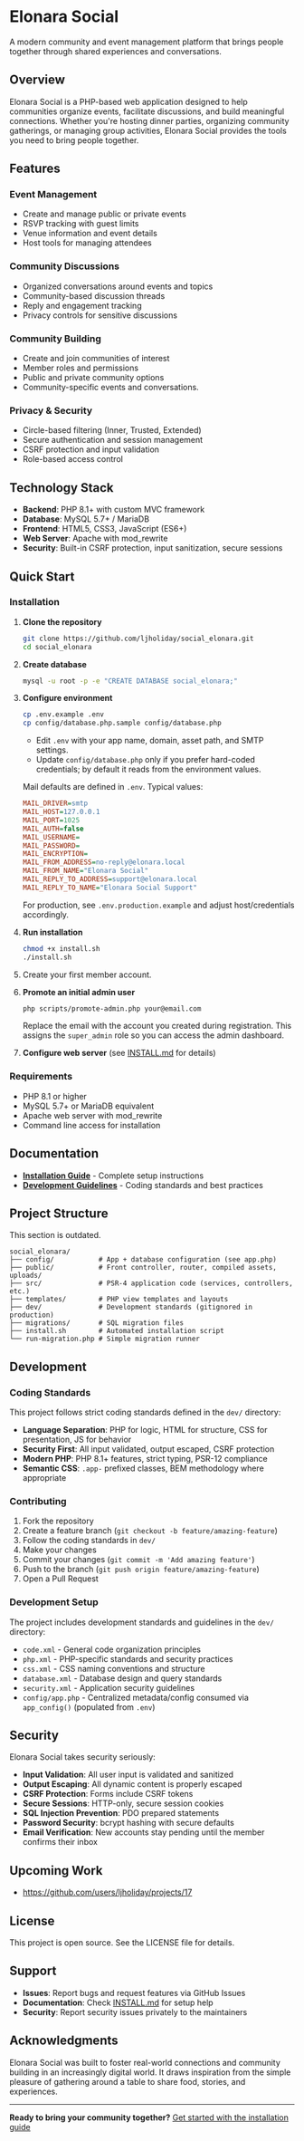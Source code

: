 # Elonara Social

A modern community and event management platform that brings people together through shared experiences and conversations.

## Overview

Elonara Social is a PHP-based web application designed to help communities organize events, facilitate discussions, and build meaningful connections. Whether you're hosting dinner parties, organizing community gatherings, or managing group activities, Elonara Social provides the tools you need to bring people together.

## Features

### Event Management
- Create and manage public or private events
- RSVP tracking with guest limits
- Venue information and event details
- Host tools for managing attendees

### Community Discussions
- Organized conversations around events and topics
- Community-based discussion threads
- Reply and engagement tracking
- Privacy controls for sensitive discussions

### Community Building
- Create and join communities of interest
- Member roles and permissions
- Public and private community options
- Community-specific events and conversations. 

### Privacy & Security
- Circle-based filtering (Inner, Trusted, Extended)
- Secure authentication and session management
- CSRF protection and input validation
- Role-based access control

## Technology Stack

- **Backend**: PHP 8.1+ with custom MVC framework
- **Database**: MySQL 5.7+ / MariaDB
- **Frontend**: HTML5, CSS3, JavaScript (ES6+)
- **Web Server**: Apache with mod_rewrite
- **Security**: Built-in CSRF protection, input sanitization, secure sessions

## Quick Start

### Installation

1. **Clone the repository**
   ```bash
   git clone https://github.com/ljholiday/social_elonara.git
   cd social_elonara
   ```

2. **Create database**
   ```bash
   mysql -u root -p -e "CREATE DATABASE social_elonara;"
   ```

3. **Configure environment**
   ```bash
   cp .env.example .env
   cp config/database.php.sample config/database.php
   ```
   - Edit `.env` with your app name, domain, asset path, and SMTP settings.
   - Update `config/database.php` only if you prefer hard-coded credentials; by default it reads from the environment values.

   Mail defaults are defined in `.env`. Typical values:

   ```ini
   MAIL_DRIVER=smtp
   MAIL_HOST=127.0.0.1
   MAIL_PORT=1025
   MAIL_AUTH=false
   MAIL_USERNAME=
   MAIL_PASSWORD=
   MAIL_ENCRYPTION=
   MAIL_FROM_ADDRESS=no-reply@elonara.local
   MAIL_FROM_NAME="Elonara Social"
   MAIL_REPLY_TO_ADDRESS=support@elonara.local
   MAIL_REPLY_TO_NAME="Elonara Social Support"
   ```

   For production, see `.env.production.example` and adjust host/credentials accordingly.

4. **Run installation**
   ```bash
   chmod +x install.sh
   ./install.sh
   ```
5. Create your first member account. 

6. **Promote an initial admin user**
   ```bash
   php scripts/promote-admin.php your@email.com
   ```
   Replace the email with the account you created during registration. This assigns the `super_admin` role so you can access the admin dashboard.

7. **Configure web server** (see [INSTALL.md](INSTALL.md) for details)

### Requirements

- PHP 8.1 or higher
- MySQL 5.7+ or MariaDB equivalent
- Apache web server with mod_rewrite
- Command line access for installation

## Documentation

- **[Installation Guide](INSTALL.md)** - Complete setup instructions
- **[Development Guidelines](dev/)** - Coding standards and best practices

## Project Structure

This section is outdated. 

```
social_elonara/
├── config/           # App + database configuration (see app.php)
├── public/           # Front controller, router, compiled assets, uploads/
├── src/              # PSR-4 application code (services, controllers, etc.)
├── templates/        # PHP view templates and layouts
├── dev/              # Development standards (gitignored in production)
├── migrations/       # SQL migration files
├── install.sh        # Automated installation script
└── run-migration.php # Simple migration runner
```

## Development

### Coding Standards

This project follows strict coding standards defined in the `dev/` directory:

- **Language Separation**: PHP for logic, HTML for structure, CSS for presentation, JS for behavior
- **Security First**: All input validated, output escaped, CSRF protection
- **Modern PHP**: PHP 8.1+ features, strict typing, PSR-12 compliance
- **Semantic CSS**: `.app-` prefixed classes, BEM methodology where appropriate

### Contributing

1. Fork the repository
2. Create a feature branch (`git checkout -b feature/amazing-feature`)
3. Follow the coding standards in `dev/`
4. Make your changes
5. Commit your changes (`git commit -m 'Add amazing feature'`)
6. Push to the branch (`git push origin feature/amazing-feature`)
7. Open a Pull Request

### Development Setup

The project includes development standards and guidelines in the `dev/` directory:
- `code.xml` - General code organization principles
- `php.xml` - PHP-specific standards and security practices
- `css.xml` - CSS naming conventions and structure
- `database.xml` - Database design and query standards
- `security.xml` - Application security guidelines
- `config/app.php` - Centralized metadata/config consumed via `app_config()` (populated from `.env`)

## Security

Elonara Social takes security seriously:

- **Input Validation**: All user input is validated and sanitized
- **Output Escaping**: All dynamic content is properly escaped
- **CSRF Protection**: Forms include CSRF tokens
- **Secure Sessions**: HTTP-only, secure session cookies
- **SQL Injection Prevention**: PDO prepared statements
- **Password Security**: bcrypt hashing with secure defaults
- **Email Verification**: New accounts stay pending until the member confirms their inbox

## Upcoming Work

- https://github.com/users/ljholiday/projects/17

## License

This project is open source. See the LICENSE file for details.

## Support

- **Issues**: Report bugs and request features via GitHub Issues
- **Documentation**: Check [INSTALL.md](INSTALL.md) for setup help
- **Security**: Report security issues privately to the maintainers

## Acknowledgments

Elonara Social was built to foster real-world connections and community building in an increasingly digital world. It draws inspiration from the simple pleasure of gathering around a table to share food, stories, and experiences.

---

**Ready to bring your community together?** [Get started with the installation guide](INSTALL.md)
